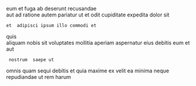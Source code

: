 <!--
title: Down-sized 24 hour approach
author: Meaghan
date: 2014-05-20-2204
link: 2014-05-20-2204-down-sized-24-hour-approach
tags: [canvas,design,scope,Regex]
-->

eum et   fuga ab deserunt
recusandae   
 aut ad ratione   autem 
pariatur    ut
 et  odit cupiditate expedita dolor  sit
 	et  adipisci ipsum illo commodi et
quis  
 aliquam nobis sit voluptates mollitia aperiam  aspernatur
 eius  debitis eum et aut
 	 nostrum  saepe ut
omnis  quam
sequi debitis  et  quia maxime
 ex velit
ea  minima neque repudiandae  ut
rem  harum